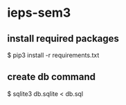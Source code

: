 # ieps-sem3

## install required packages

$ pip3 install -r requirements.txt

## create db command

$  sqlite3 db.sqlite < db.sql
